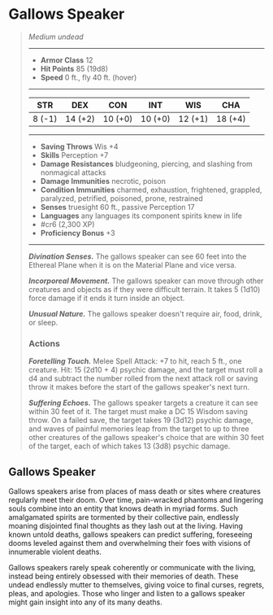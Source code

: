 # Gallows Speaker
>*Medium undead*
>___
>- **Armor Class** 12
>- **Hit Points** 85 (19d8)
>- **Speed** 0 ft., fly 40 ft. (hover)
>___
>|STR|DEX|CON|INT|WIS|CHA|
>|:---:|:---:|:---:|:---:|:---:|:---:|
>|8 (-1)|14 (+2)|10 (+0)|10 (+0)|12 (+1)|18 (+4)|
>___
>- **Saving Throws** Wis +4
>- **Skills** Perception +7
>- **Damage Resistances** bludgeoning, piercing, and slashing from nonmagical attacks
>- **Damage Immunities** necrotic, poison
>- **Condition Immunities** charmed, exhaustion, frightened, grappled, paralyzed, petrified, poisoned, prone, restrained
>- **Senses** truesight 60 ft., passive Perception 17
>- **Languages** any languages its component spirits knew in life
>- #cr6 (2,300 XP)
>- **Proficiency Bonus** +3
>___
>***Divination Senses.*** The gallows speaker can see 60 feet into the Ethereal Plane when it is on the Material Plane and vice versa.  
>
>***Incorporeal Movement.*** The gallows speaker can move through other creatures and objects as if they were difficult terrain. It takes 5 (1d10) force damage if it ends it turn inside an object.  
>
>***Unusual Nature.*** The gallows speaker doesn't require air, food, drink, or sleep.  
>
>### Actions
>***Foretelling Touch.*** Melee Spell Attack: +7 to hit, reach 5 ft., one creature. Hit: 15 (2d10 + 4) psychic damage, and the target must roll a d4 and subtract the number rolled from the next attack roll or saving throw it makes before the start of the gallows speaker's next turn.  
>
>***Suffering Echoes.*** The gallows speaker targets a creature it can see within 30 feet of it. The target must make a DC 15 Wisdom saving throw. On a failed save, the target takes 19 (3d12) psychic damage, and waves of painful memories leap from the target to up to three other creatures of the gallows speaker's choice that are within 30 feet of the target, each of which takes 13 (3d8) psychic damage.

## Gallows Speaker

Gallows speakers arise from places of mass death or sites where creatures regularly meet their doom. Over time, pain-wracked phantoms and lingering souls combine into an entity that knows death in myriad forms. Such amalgamated spirits are tormented by their collective pain, endlessly moaning disjointed final thoughts as they lash out at the living. Having known untold deaths, gallows speakers can predict suffering, foreseeing dooms leveled against them and overwhelming their foes with visions of innumerable violent deaths.

Gallows speakers rarely speak coherently or communicate with the living, instead being entirely obsessed with their memories of death. These undead endlessly mutter to themselves, giving voice to final curses, regrets, pleas, and apologies. Those who linger and listen to a gallows speaker might gain insight into any of its many deaths.